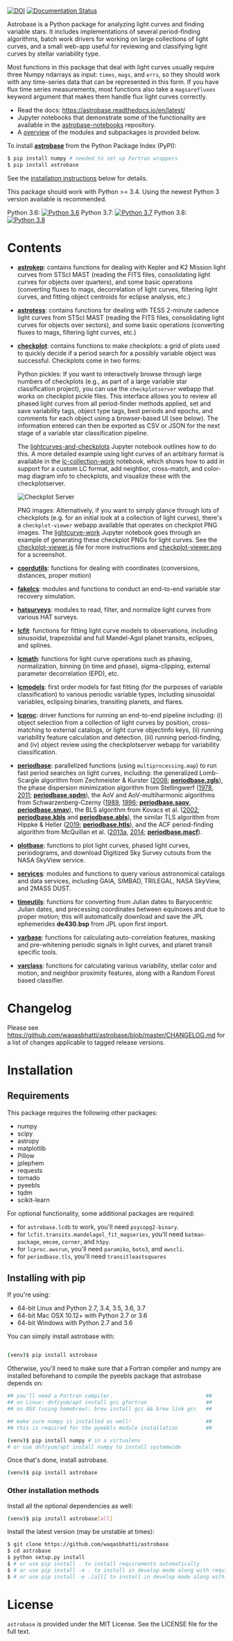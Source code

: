 [![DOI](https://zenodo.org/badge/75150575.svg)](https://zenodo.org/badge/latestdoi/75150575) [![Documentation Status](https://readthedocs.org/projects/astrobase/badge/?version=latest)](https://astrobase.readthedocs.io/en/latest/?badge=latest)

Astrobase is a Python package for analyzing light curves and finding variable
stars. It includes implementations of several period-finding algorithms, batch
work drivers for working on large collections of light curves, and a small
web-app useful for reviewing and classifying light curves by stellar variability
type.

Most functions in this package that deal with light curves usually require three
Numpy ndarrays as input: `times`, `mags`, and `errs`, so they should work with
any time-series data that can be represented in this form. If you have flux time
series measurements, most functions also take a `magsarefluxes` keyword argument
that makes them handle flux light curves correctly.

- Read the docs: https://astrobase.readthedocs.io/en/latest/
- Jupyter notebooks that demonstrate some of the functionality are available in
  the [astrobase-notebooks](https://github.com/waqasbhatti/astrobase-notebooks)
  repository.
- A [overview](#contents) of the modules and subpackages is provided below.

To install **[astrobase](https://pypi.org/project/astrobase/)** from the
Python Package Index (PyPI):

```bash
$ pip install numpy # needed to set up Fortran wrappers
$ pip install astrobase
```

See the [installation instructions](#installation) below for details.

This package should work with Python >= 3.4. Using the newest Python 3 version
available is recommended.

Python 3.6: [![Python
3.6](https://ci.wbhatti.org/buildStatus/icon?job=astrobase-py3)](https://ci.wbhatti.org/job/astrobase-py3)
Python 3.7: [![Python
3.7](https://ci.wbhatti.org/buildStatus/icon?job=astrobase-py37)](https://ci.wbhatti.org/job/astrobase-py37)
Python 3.8: [![Python 3.8](https://ci.wbhatti.org/buildStatus/icon?job=astrobase-py38)](https://ci.wbhatti.org/job/astrobase-py38)

# Contents

- **[astrokep](https://astrobase.readthedocs.io/en/latest/astrobase.astrokep.html)**:
  contains functions for dealing with Kepler and K2 Mission light curves from
  STScI MAST (reading the FITS files, consolidating light curves for objects
  over quarters), and some basic operations (converting fluxes to mags,
  decorrelation of light curves, filtering light curves, and fitting object
  centroids for eclipse analysis, etc.)

- **[astrotess](https://astrobase.readthedocs.io/en/latest/astrobase.astrotess.html)**:
  contains functions for dealing with TESS 2-minute cadence light curves from
  STScI MAST (reading the FITS files, consolidating light curves for objects
  over sectors), and some basic operations (converting fluxes to mags, filtering
  light curves, etc.)

- **[checkplot](https://astrobase.readthedocs.io/en/latest/astrobase.checkplot.html)**:
  contains functions to make checkplots: a grid of plots used to quickly decide
  if a period search for a possibly variable object was successful. Checkplots
  come in two forms:

  Python pickles: If you want to interactively browse through large numbers of
  checkplots (e.g., as part of a large variable star classification project),
  you can use the `checkplotserver` webapp that works on checkplot pickle
  files. This interface allows you to review all phased light curves from all
  period-finder methods applied, set and save variability tags, object type
  tags, best periods and epochs, and comments for each object using a
  browser-based UI (see below). The information entered can then be exported as
  CSV or JSON for the next stage of a variable star classification pipeline.

  The
  [lightcurves-and-checkplots](https://nbviewer.jupyter.org/github/waqasbhatti/astrobase-notebooks/blob/master/lightcurves-and-checkplots.ipynb)
  Jupyter notebook outlines how to do this. A more detailed example using light
  curves of an arbitrary format is available in the
  [lc-collection-work](https://nbviewer.jupyter.org/github/waqasbhatti/astrobase-notebooks/blob/master/lc-collection-work.ipynb)
  notebook, which shows how to add in support for a custom LC format, add
  neighbor, cross-match, and color-mag diagram info to checkplots, and visualize
  these with the checkplotserver.

  ![Checkplot Server](https://raw.githubusercontent.com/waqasbhatti/astrobase/master/astrobase/data/checkplotserver.png)

  PNG images: Alternatively, if you want to simply glance through lots of
  checkplots (e.g. for an initial look at a collection of light curves), there's
  a `checkplot-viewer` webapp available that operates on checkplot PNG
  images. The
  [lightcurve-work](https://nbviewer.jupyter.org/github/waqasbhatti/astrobase-notebooks/blob/master/lightcurve-work.ipynb)
  Jupyter notebook goes through an example of generating these checkplot PNGs
  for light curves. See the
  [checkplot-viewer.js](https://github.com/waqasbhatti/astrobase/blob/master/astrobase/cpserver/checkplot-viewer.js) file for more
  instructions and [checkplot-viewer.png](https://raw.githubusercontent.com/waqasbhatti/astrobase/master/astrobase/data/checkplot-viewer.png)
  for a screenshot.

- **[coordutils](https://astrobase.readthedocs.io/en/latest/astrobase.coordutils.html)**:
  functions for dealing with coordinates (conversions, distances, proper motion)

- **[fakelcs](https://astrobase.readthedocs.io/en/latest/astrobase.fakelcs.html)**:
  modules and functions to conduct an end-to-end variable star recovery
  simulation.

- **[hatsurveys](https://astrobase.readthedocs.io/en/latest/astrobase.hatsurveys.html)**:
  modules to read, filter, and normalize light curves from various HAT surveys.

- **[lcfit](https://astrobase.readthedocs.io/en/latest/astrobase.lcfit.html)**:
  functions for fitting light curve models to observations, including
  sinusoidal, trapezoidal and full Mandel-Agol planet transits, eclipses, and
  splines.

- **[lcmath](https://astrobase.readthedocs.io/en/latest/astrobase.lcmath.html)**: functions for light curve operations such
  as phasing, normalization, binning (in time and phase), sigma-clipping,
  external parameter decorrelation (EPD), etc.

- **[lcmodels](https://astrobase.readthedocs.io/en/latest/astrobase.lcmodels.html)**:
  first order models for fast fitting (for the purposes of variable
  classification) to various periodic variable types, including sinusoidal
  variables, eclipsing binaries, transiting planets, and flares.

- **[lcproc](https://astrobase.readthedocs.io/en/latest/astrobase.lcproc.html)**:
    driver functions for running an end-to-end pipeline including: (i) object
    selection from a collection of light curves by position, cross-matching to
    external catalogs, or light curve objectinfo keys, (ii) running variability
    feature calculation and detection, (iii) running period-finding, and (iv)
    object review using the checkplotserver webapp for variability
    classification.

- **[periodbase](https://astrobase.readthedocs.io/en/latest/astrobase.periodbase.html)**: parallelized functions (using
  `multiprocessing.map`) to run fast period searches on light curves, including:
  the generalized Lomb-Scargle algorithm from Zechmeister & Kurster
  ([2008](http://adsabs.harvard.edu/abs/2009A%26A...496..577Z);
  **[periodbase.zgls](https://astrobase.readthedocs.io/en/latest/astrobase.periodbase.zgls.html)**), the phase dispersion
  minimization algorithm from Stellingwerf
  ([1978](http://adsabs.harvard.edu/abs/1978ApJ...224..953S),
  [2011](http://adsabs.harvard.edu/abs/2011rrls.conf...47S);
  **[periodbase.spdm](https://astrobase.readthedocs.io/en/latest/astrobase.periodbase.spdm.html)**), the AoV and
  AoV-multiharmonic algorithms from Schwarzenberg-Czerny
  ([1989](http://adsabs.harvard.edu/abs/1989MNRAS.241..153S),
  [1996](http://adsabs.harvard.edu/abs/1996ApJ...460L.107S);
  **[periodbase.saov](https://astrobase.readthedocs.io/en/latest/astrobase.periodbase.saov.html)**,
  **[periodbase.smav](https://astrobase.readthedocs.io/en/latest/astrobase.periodbase.smav.html)**), the BLS algorithm from
  Kovacs et al. ([2002](http://adsabs.harvard.edu/abs/2002A%26A...391..369K);
  **[periodbase.kbls](https://astrobase.readthedocs.io/en/latest/astrobase.periodbase.kbls.html)**
  and **[periodbase.abls](https://astrobase.readthedocs.io/en/latest/astrobase.periodbase.abls.html)**),
  the similar TLS algorithm from Hippke & Heller
  ([2019](https://ui.adsabs.harvard.edu/abs/2019A%26A...623A..39H/abstract);
  **[periodbase.htls](https://astrobase.readthedocs.io/en/latest/astrobase.periodbase.htls.html)**),
  and the ACF period-finding algorithm from McQuillan et al.
  ([2013a](http://adsabs.harvard.edu/abs/2013MNRAS.432.1203M),
  [2014](http://adsabs.harvard.edu/abs/2014ApJS..211...24M);
  **[periodbase.macf](https://astrobase.readthedocs.io/en/latest/astrobase.periodbase.macf.html)**).

- **[plotbase](https://astrobase.readthedocs.io/en/latest/astrobase.plotbase.html)**: functions to plot light curves, phased
  light curves, periodograms, and download Digitized Sky Survey cutouts from the
  NASA SkyView service.

- **[services](https://astrobase.readthedocs.io/en/latest/astrobase.services.html)**: modules and functions to query various
  astronomical catalogs and data services, including GAIA, SIMBAD, TRILEGAL,
  NASA SkyView, and 2MASS DUST.

- **[timeutils](https://astrobase.readthedocs.io/en/latest/astrobase.timeutils.html)**: functions for converting from
  Julian dates to Baryocentric Julian dates, and precessing coordinates between
  equinoxes and due to proper motion; this will automatically download and save
  the JPL ephemerides **de430.bsp** from JPL upon first import.

- **[varbase](https://astrobase.readthedocs.io/en/latest/astrobase.varbase.html)**:
  functions for calculating auto-correlation features, masking and pre-whitening
  periodic signals in light curves, and planet transit specific tools.

- **[varclass](https://astrobase.readthedocs.io/en/latest/astrobase.varclass.html)**: functions for calculating various
  variability, stellar color and motion, and neighbor proximity features, along
  with a Random Forest based classifier.


# Changelog

Please see https://github.com/waqasbhatti/astrobase/blob/master/CHANGELOG.md for
a list of changes applicable to tagged release versions.


# Installation

## Requirements

This package requires the following other packages:

- numpy
- scipy
- astropy
- matplotlib
- Pillow
- jplephem
- requests
- tornado
- pyeebls
- tqdm
- scikit-learn

For optional functionality, some additional packages are required:

- for `astrobase.lcdb` to work, you'll need `psycopg2-binary`.
- for `lcfit.transits.mandelagol_fit_magseries`, you'll need `batman-package`,
  `emcee`, `corner`, and `h5py`.
- for `lcproc.awsrun`, you'll need `paramiko`, `boto3`, and `awscli`.
- for `periodbase.tls`, you'll need `transitleastsquares`

## Installing with pip

If you're using:

- 64-bit Linux and Python 2.7, 3.4, 3.5, 3.6, 3.7
- 64-bit Mac OSX 10.12+ with Python 2.7 or 3.6
- 64-bit Windows with Python 2.7 and 3.6

You can simply install astrobase with:

```bash

(venv)$ pip install astrobase
```

Otherwise, you'll need to make sure that a Fortran compiler and numpy are
installed beforehand to compile the pyeebls package that astrobase depends on:

```bash
## you'll need a Fortran compiler.                              ##
## on Linux: dnf/yum/apt install gcc gfortran                   ##
## on OSX (using homebrew): brew install gcc && brew link gcc   ##

## make sure numpy is installed as well!                        ##
## this is required for the pyeebls module installation         ##

(venv)$ pip install numpy # in a virtualenv
# or use dnf/yum/apt install numpy to install systemwide
```

Once that's done, install astrobase.

```bash
(venv)$ pip install astrobase
```

### Other installation methods

Install all the optional dependencies as well:

```bash
(venv)$ pip install astrobase[all]
```

Install the latest version (may be unstable at times):

```bash
$ git clone https://github.com/waqasbhatti/astrobase
$ cd astrobase
$ python setup.py install
$ # or use pip install . to install requirements automatically
$ # or use pip install -e . to install in develop mode along with requirements
$ # or use pip install -e .[all] to install in develop mode along with all requirements
```

# License

`astrobase` is provided under the MIT License. See the LICENSE file for the full
text.
